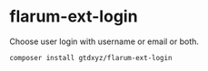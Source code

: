 # flarum-ext-login

Choose user login with username or email or both.


```
composer install gtdxyz/flarum-ext-login
```